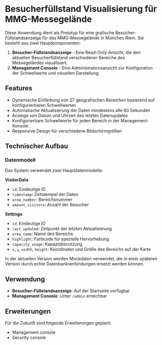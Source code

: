 
# Besucherfüllstand Visualisierung für MMG-Messegelände

Diese Anwendung dient als Prototyp für eine grafische Besucher-Füllstandsanzeige für das MMG-Messegelände in München Riem. Sie besteht aus zwei Hauptkomponenten:

1. **Besucher-Füllstandsanzeige** - Eine Read-Only-Ansicht, die den aktuellen Besucherfüllstand verschiedener Bereiche des Messegeländes visualisiert.
2. **Management Console** - Eine Administrationsansicht zur Konfiguration der Schwellwerte und visuellen Darstellung.

## Features

- Dynamische Einfärbung von 27 geografischen Bereichen basierend auf konfigurierbaren Schwellwerten
- Automatische Aktualisierung der Daten mindestens alle 60 Sekunden
- Anzeige von Datum und Uhrzeit des letzten Datenupdates
- Konfigurierbare Schwellwerte für jeden Bereich in der Management-Konsole
- Responsive Design für verschiedene Bildschirmgrößen

## Technischer Aufbau

### Datenmodell

Das System verwendet zwei Hauptdatenmodelle:

**VisitorData**
- `id`: Eindeutige ID
- `timestamp`: Zeitstempel der Daten
- `area_number`: Bereichsnummer
- `amount_visitors`: Anzahl der Besucher

**Settings**
- `id`: Eindeutige ID
- `last_updated`: Zeitpunkt der letzten Aktualisierung
- `area_name`: Name des Bereichs
- `highlight`: Farbcode für spezielle Hervorhebung
- `capacity_usage`: Kapazitätsnutzung
- `x`, `y`, `width`, `height`: Koordinaten und Größe des Bereichs auf der Karte

In der aktuellen Version werden Mockdaten verwendet, die in einer späteren Version durch echte Datenbankverbindungen ersetzt werden können.

## Verwendung

- **Besucher-Füllstandsanzeige**: Auf der Startseite verfügbar
- **Management Console**: Unter `/admin` erreichbar

## Erweiterungen

Für die Zukunft sind folgende Erweiterungen geplant:

- Management console
- Security console

